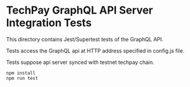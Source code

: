 # TechPay GraphQL API Server Integration Tests

This directory contains Jest/Supertest tests of the GraphQL API.

Tests access the GraphQL api at HTTP address specified in config.js file.

Tests suppose api server synced with testnet techpay chain.

```
npm install
npm run test
```

